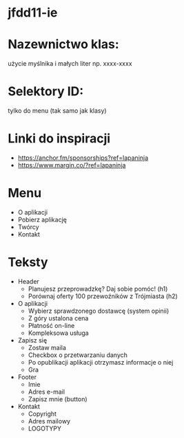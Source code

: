 # jfdd11-ie

# Nazewnictwo klas:
użycie myślnika i małych liter np. xxxx-xxxx

# Selektory ID:
tylko do menu (tak samo jak klasy)

# Linki do inspiracji
- https://anchor.fm/sponsorships?ref=lapaninja
- https://www.margin.co/?ref=lapaninja

# Menu 
- O aplikacji
- Pobierz aplikację
- Twórcy
- Kontakt

# Teksty
- Header
    - Planujesz przeprowadzkę? Daj sobie pomóc! (h1)
    - Porównaj oferty 100 przewoźników z Trójmiasta (h2)
- O aplikacji
    - Wybierz sprawdzonego dostawcę (system opinii)
    - Z góry ustalona cena
    - Płatność on-line
    - Kompleksowa usługa
- Zapisz się
    - Zostaw maila
    - Checkbox o przetwarzaniu danych
    - Po opublikacji aplikacji otrzymasz informacje o niej
    - Gra
- Footer
    - Imie
    - Adres e-mail
    - Zapisz mnie (button)
- Kontakt
    - Copyright
    - Adres mailowy
    - LOGOTYPY
     